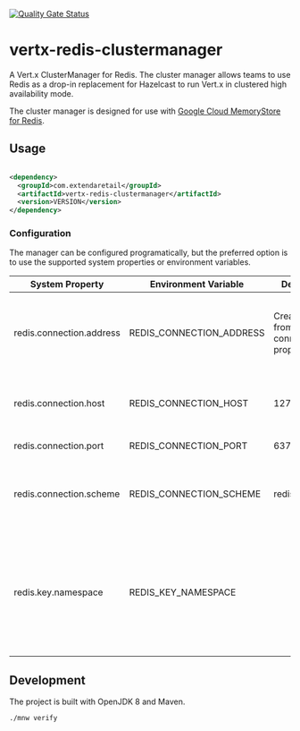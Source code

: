 [![Quality Gate Status](https://sonarcloud.io/api/project_badges/measure?project=extenda_vertx-redis-clustermanager&metric=alert_status&token=6d4cad0689d8f37a1f02630ddac30099ded3050c)](https://sonarcloud.io/summary/new_code?id=extenda_vertx-redis-clustermanager)

# vertx-redis-clustermanager

A Vert.x ClusterManager for Redis. The cluster manager allows teams to use Redis as a drop-in replacement for Hazelcast
to run Vert.x in clustered high availability mode.

The cluster manager is designed for use
with [Google Cloud MemoryStore for Redis](https://cloud.google.com/memorystore/docs/redis).

## Usage

```xml

<dependency>
  <groupId>com.extendaretail</groupId>
  <artifactId>vertx-redis-clustermanager</artifactId>
  <version>VERSION</version>
</dependency>
```

### Configuration

The manager can be configured programatically, but the preferred option is to use the supported system properties or
environment variables.

| System Property          | Environment Variable     | Default                                  | Description                                                                                                      |
|--------------------------|--------------------------|------------------------------------------|------------------------------------------------------------------------------------------------------------------|
| redis.connection.address | REDIS_CONNECTION_ADDRESS | Created from other connection properties | Set the fully qualified Redis address. This is an optional property.                                             |
| redis.connection.host    | REDIS_CONNECTION_HOST    | 127.0.0.1                                | The Redis server hostname or IP address.                                                                         |
| redis.connection.port    | REDIS_CONNECTION_PORT    | 6379                                     | The Redis server port.                                                                                           |
| redis.connection.scheme  | REDIS_CONNECTION_SCHEME  | redis                                    | The Redis scheme. Use <code>redis</code> for TCP and <code>rediss</code> for TLS.                                |
| redis.key.namespace      | REDIS_KEY_NAMESPACE      |                                          | Optional namespace to prefix all keys with. This is useful if the Redis instance is shared by multiple services. |

## Development

The project is built with OpenJDK 8 and Maven.

```bash
./mnw verify
```

